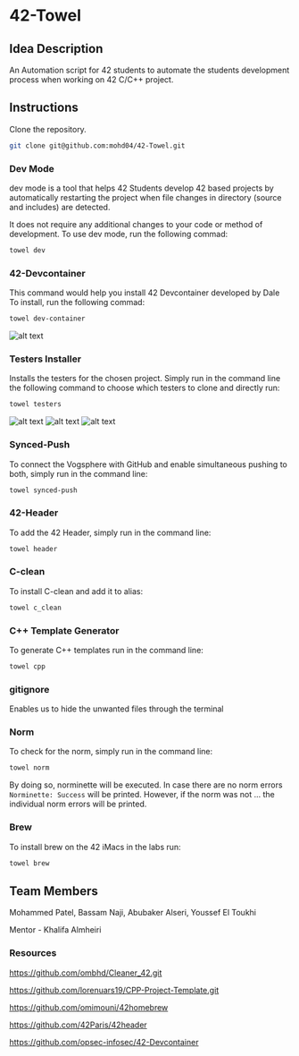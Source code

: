 # 42-Towel

## Idea Description
An Automation script for 42 students to automate the students development process when working on 42 C/C++ project.

## Instructions
Clone the repository.

```bash
git clone git@github.com:mohd04/42-Towel.git
```

### Dev Mode
dev mode is a tool that helps 42 Students develop 42 based projects by automatically restarting the project when file changes in directory (source and includes) are detected.

It does not require any additional changes to your code or method of development. To use dev mode, run the following commad:

```bash
towel dev
```

### 42-Devcontainer
This command would help you install 42 Devcontainer developed by Dale
To install, run the following commad:

```bash
towel dev-container
```
![alt text](https://github.com/mohd04/42-Towel/blob/dev/pic/continer.png?raw=true)

### Testers Installer
Installs the testers for the chosen project. Simply run in the command line the following command to choose which testers to clone and directly run: 

```bash
towel testers
```
![alt text](https://github.com/mohd04/42-Towel/blob/dev/pic/tester1.png?raw=true)
![alt text](https://github.com/mohd04/42-Towel/blob/dev/pic/tester2.png?raw=true)
![alt text](https://github.com/mohd04/42-Towel/blob/dev/pic/tester3.png?raw=true)

### Synced-Push
To connect the Vogsphere with GitHub and enable simultaneous pushing to both, simply run in the command line:

```bash
towel synced-push
```
 
### 42-Header
To add the 42 Header, simply run in the command line: 

```bash
towel header
```

### C-clean
To install C-clean and add it to alias: 

```bash
towel c_clean
```

### C++ Template Generator
To generate C++ templates run in the command line: 

```bash
towel cpp
```

### gitignore
Enables us to hide the unwanted files through the terminal

### Norm
To check for the norm, simply run in the command line: 

```bash
towel norm
```
By doing so, norminette will be executed. In case there are no norm errors `Norminette: Success` will be printed. However, if the norm was not ... the individual norm errors will be printed.

### Brew
To install brew on the 42 iMacs in the labs run: 

```bash
towel brew
```

## Team Members
Mohammed Patel, Bassam Naji, Abubaker Alseri, Youssef El Toukhi 

Mentor - Khalifa Almheiri
### Resources
https://github.com/ombhd/Cleaner_42.git

https://github.com/lorenuars19/CPP-Project-Template.git

https://github.com/omimouni/42homebrew

https://github.com/42Paris/42header

https://github.com/opsec-infosec/42-Devcontainer
